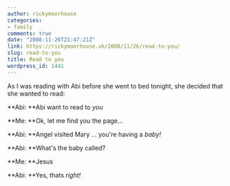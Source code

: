 ```yaml
---
author: rickymoorhouse
categories:
- family
comments: true
date: "2008-11-26T21:47:21Z"
link: https://rickymoorhouse.uk/2008/11/26/read-to-you/
slug: read-to-you
title: Read to you
wordpress_id: 1441
---
```


As I was reading with Abi before she went to bed tonight, she decided that she wanted to read:





**Abi: **Abi want to read to _you_  

**Me: **Ok, let me find you the page...  

**Abi: **Angel visited Mary ... you're having a _baby!_  

**Abi: **What's the baby called?  

**Me: **Jesus  

**Abi: **Yes, thats _right!_  


